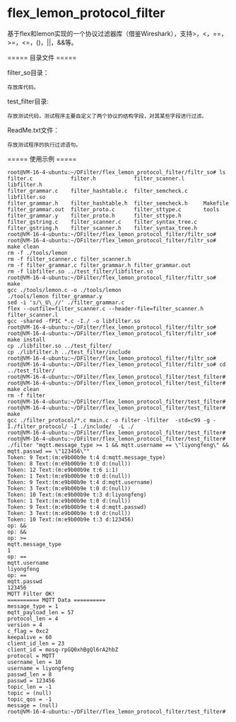 # flex_lemon_protocol_filter
基于flex和lemon实现的一个协议过滤器库（借鉴Wireshark），支持>，&lt;，==，>=，&lt;=，()，||，&amp;&amp;等。


===== 目录文件 =====

filter_so目录：

    存放库代码。
  
test_filter目录:

    存放测试代码，测试程序主要自定义了两个协议的结构字段，对其某些字段进行过滤。
  
ReadMe.txt文件：

    存放测试程序的执行过滤语句。
  


===== 使用示例 =====

    root@VM-16-4-ubuntu:~/DFilter/flex_lemon_protocol_filter/filtr_so# ls
    filter.c            filter.h            filter_scanner.l      libfilter.h
    filter_grammar.c    filter_hashtable.c  filter_semcheck.c     libfilter.so
    filter_grammar.h    filter_hashtable.h  filter_semcheck.h     Makefile
    filter_grammar.out  filter_proto.c      filter_sttype.c       tools
    filter_grammar.y    filter_proto.h      filter_sttype.h
    filter_gstring.c    filter_scanner.c    filter_syntax_tree.c
    filter_gstring.h    filter_scanner.h    filter_syntax_tree.h
    root@VM-16-4-ubuntu:~/DFilter/flex_lemon_protocol_filter/filtr_so# 
    root@VM-16-4-ubuntu:~/DFilter/flex_lemon_protocol_filter/filtr_so# make clean
    rm -f ./tools/lemon
    rm -f filter_scanner.c filter_scanner.h
    rm -f filter_grammar.c filter_grammar.h filter_grammar.out
    rm -f libfilter.so ../test_filter/libfilter.so
    root@VM-16-4-ubuntu:~/DFilter/flex_lemon_protocol_filter/filtr_so# make
    gcc ./tools/lemon.c -o ./tools/lemon
    ./tools/lemon filter_grammar.y
    sed -i 's/\_U\_//' ./filter_grammar.c
    flex --outfile=filter_scanner.c --header-file=filter_scanner.h filter_scanner.l
    gcc -shared -fPIC *.c -I./ -o libfilter.so
    root@VM-16-4-ubuntu:~/DFilter/flex_lemon_protocol_filter/filtr_so# 
    root@VM-16-4-ubuntu:~/DFilter/flex_lemon_protocol_filter/filtr_so# make install
    cp ./libfilter.so ../test_filter/
    cp ./libfilter.h ../test_filter/include
    root@VM-16-4-ubuntu:~/DFilter/flex_lemon_protocol_filter/filtr_so#
    root@VM-16-4-ubuntu:~/DFilter/flex_lemon_protocol_filter/filtr_so# cd ../test_filter/
    root@VM-16-4-ubuntu:~/DFilter/flex_lemon_protocol_filter/test_filter# 
    root@VM-16-4-ubuntu:~/DFilter/flex_lemon_protocol_filter/test_filter# make clean
    rm -f filter
    root@VM-16-4-ubuntu:~/DFilter/flex_lemon_protocol_filter/test_filter# 
    root@VM-16-4-ubuntu:~/DFilter/flex_lemon_protocol_filter/test_filter# make
    gcc ./filter_protocol/*.c main.c -o filter -lfilter  -std=c99 -g -I./filter_protocol/ -I ./include/  -L ./
    root@VM-16-4-ubuntu:~/DFilter/flex_lemon_protocol_filter/test_filter# 
    root@VM-16-4-ubuntu:~/DFilter/flex_lemon_protocol_filter/test_filter# ./filter "mqtt.message_type >= 1 && mqtt.username == \"liyongfeng\" && mqtt.passwd == \"123456\""
    Token: 9 Text:(m:e9b00b9e t:4 d:mqtt.message_type)
    Token: 8 Text:(m:e9b00b9e t:0 d:(null))
    Token: 12 Text:(m:e9b00b9e t:6 i:1)
    Token: 1 Text:(m:e9b00b9e t:0 d:(null))
    Token: 9 Text:(m:e9b00b9e t:4 d:mqtt.username)
    Token: 3 Text:(m:e9b00b9e t:0 d:(null))
    Token: 10 Text:(m:e9b00b9e t:3 d:liyongfeng)
    Token: 1 Text:(m:e9b00b9e t:0 d:(null))
    Token: 9 Text:(m:e9b00b9e t:4 d:mqtt.passwd)
    Token: 3 Text:(m:e9b00b9e t:0 d:(null))
    Token: 10 Text:(m:e9b00b9e t:3 d:123456)
    op: &&
    op: &&
    op: >=
    mqtt.message_type
    1
    op: ==
    mqtt.username
    liyongfeng
    op: ==
    mqtt.passwd
    123456
    MQTT Filter OK!
    ========== MQTT Data ==========
    message_type = 1
    mqtt_payload_len = 57
    protocol_len = 4
    version = 4
    c_flag = 0xc2
    keepalive = 60
    client_id_len = 23
    client_id = mosq-rpGQ0xhBgQl6rA2hbZ
    protocol = MQTT
    username_len = 10
    username = liyongfeng
    passwd_len = 8
    passwd = 123456
    topic_len = -1
    topic = (null)
    topic_qos = -1
    message = (null)
    root@VM-16-4-ubuntu:~/DFilter/flex_lemon_protocol_filter/test_filter#
    
